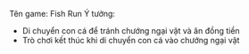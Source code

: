 Tên game: Fish Run
Ý tưởng:
- Di chuyển con cá để tránh chướng ngại vật và ăn đồng tiền
- Trò chơi kết thúc khi di chuyển con cá vào chướng ngại vật
